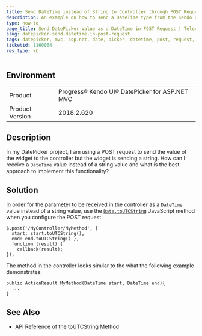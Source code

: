 ```yaml
---
title: Send DateTime instead of String to Controller through POST Request
description: An example on how to send a DateTime type from the Kendo UI DatePicker for jQuery to a controller through a POST request.
type: how-to
page_title: Send DatePicker Value as a DateTime in POST Request | Telerik UI for ASP.NET MVC DatePicker
slug: datepicker-send-datetime-in-post-request
tags: datepicker, mvc, asp.net, date, picker, datetime, post, request, not, string
ticketid: 1160064
res_type: kb
---
```


## Environment

<table>
 <tr>
  <td>Product</td>
  <td>Progress® Kendo UI® DatePicker for ASP.NET MVC</td>
 </tr>
 <tr>
  <td>Product Version</td>
  <td>2018.2.620</td>
 </tr>
</table>

## Description

In my DatePicker project, I am using a POST request to send the value of the widget to the controller but the widget is sending a string. How can I receive a `DateTime` value instead of a string value and what is the best approach to implement this functionality?

## Solution

In order for the parameter to be received in the controller as a `DateTime` value instead of a string value, use the [`Date.toUTCString`](https://developer.mozilla.org/en-US/docs/Web/JavaScript/Reference/Global_Objects/Date/toUTCString) JavaScript method when you configure the POST request.

```
$.post('/MyController/MyMethod', {
  start: start.toUTCString(),
  end: end.toUTCString() },
  function (result) {
    callback(result);
});
```

The method in the controller looks similar to the what the following example demonstrates.

```
public ActionResult MyMethod(DateTime start, DateTime end){
  ...
}
```

## See Also

* [API Reference of the toUTCString Method](https://developer.mozilla.org/en-US/docs/Web/JavaScript/Reference/Global_Objects/Date/toUTCString)
